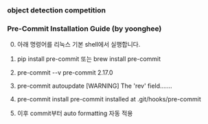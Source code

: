 ### object detection competition


### Pre-Commit Installation Guide (by yoonghee)

0. 아래 명령어를 리눅스 기본 shell에서 실행합니다.
1. pip install pre-commit 또는 brew install pre-commit

2. pre-commit --v
pre-commit 2.17.0

3. pre-commit autoupdate
[WARNING] The 'rev' field.......

4. pre-commit install
pre-commit installed at .git/hooks/pre-commit

5. 이후 commit부터 auto formatting 자동 적용
